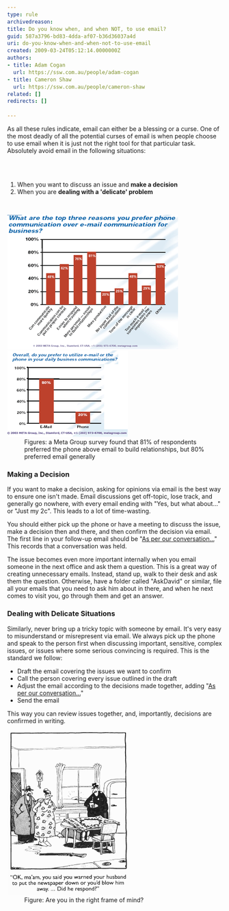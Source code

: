 ```yaml
---
type: rule
archivedreason: 
title: Do you know when, and when NOT, to use email?
guid: 587a3796-bd83-4dda-af07-b36d36037a4d
uri: do-you-know-when-and-when-not-to-use-email
created: 2009-03-24T05:12:14.0000000Z
authors:
- title: Adam Cogan
  url: https://ssw.com.au/people/adam-cogan
- title: Cameron Shaw
  url: https://ssw.com.au/people/cameron-shaw
related: []
redirects: []

---
```



<p class="ssw15-rteElement-P">​As all these rules indicate, email can either be a blessing or a curse. One of the most deadly of all the potential curses of email is when people choose to use email when it is just not the right tool for that particular task. Absolutely avoid email in the following situations:​​ <br></p>
<br><excerpt class='endintro'></excerpt><br>
<ol><li>When you want to discuss an issue and 
      <b>make a decision</b> </li><li>When you are 
      <b>dealing with a 'delicate' problem</b> </li></ol>​
<dl class="image"><dt><img alt="Meta Group Phone Over Email" src="MetaGroupPhoneOverEmail.gif" /><img alt="Meta Group Email Over Phone" src="MetaGroupEmailOverPhone.gif" /></dt><dd>Figures: a Meta Group survey found that 81% of respondents preferred the phone above email to build relationships, but 80% preferred email generally​<br></dd></dl><h3 class="ssw15-rteElement-H3"> Making a Decision​​ </h3><p>If you want to make a decision, asking for opinions via email is the best way to ensure one isn't made. Email discussions get off-topic, lose track, and generally go nowhere, with every email ending with "Yes, but what about..." or "Just my 2c". This leads to a lot of time-wasting. </p><p>You should either pick up the phone or have a meeting to discuss the issue, make a decision then and there, and then confirm the decision via email. The first line in your follow-up email should be "<a id="PerConversation" href="/Pages/DoYouAlwaysSendAnAsPerOurConversationEmail.aspx" shape="rect">As per our conversation...</a>" This records that a conversation was held.</p><p>The issue becomes even more important internally when you email someone in the next office and ask them a question. This is a great way of creating unnecessary emails. Instead, stand up, walk to their desk and ask them the question. Otherwise, have a folder called "AskDavid" or similar, file all your emails that you need to ask him about in there, and when he next comes to visit you, go through them and get an answer. </p><h3 class="ssw15-rteElement-H3"> Dealing with Delicate Situations​​ </h3><p>Similarly, never bring up a tricky topic with someone by email. It's very easy to misunderstand or misrepresent via email. We always pick up the phone and speak to the person first when discussing important, sensitive, complex issues, or issues where some serious convincing is required. This is the standard we follow:</p><ul><li>Draft the email covering the issues we want to confirm </li><li>Call the person covering every issue outlined in the draft </li><li>Adjust the email according to the decisions made together, adding "<a id="PerConversation" href="/Pages/DoYouAlwaysSendAnAsPerOurConversationEmail.aspx" shape="rect">As per our conversation...</a>" </li><li>Send the email </li></ul> This way you can review issues together, and, importantly, decisions are confirmed in writing. 
   <dl class="image"><dt><img alt="Don't shoot people!" src="pic38-KeepDrasticThingsForImportantThings.gif" /></dt><dd>Figure: Are you in the right frame of mind?</dd></dl>


